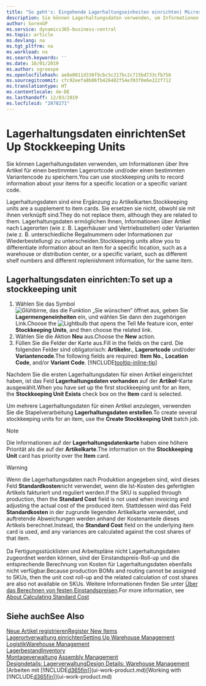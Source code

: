 ```yaml
---
title: "So geht's: Eingehende Lagerhaltungseinheiten einrichten| Microsoft Docs"
description: Sie können Lagerhaltungsdaten verwenden, um Informationen über Ihre Artikel für einen bestimmten Lagerortcode und/oder einen bestimmten Variantencode zu speichern.
author: SorenGP
ms.service: dynamics365-business-central
ms.topic: article
ms.devlang: na
ms.tgt_pltfrm: na
ms.workload: na
ms.search.keywords: ''
ms.date: 10/01/2019
ms.author: sgroespe
ms.openlocfilehash: ae8e8011d336f9cbc5c217bc2c715bd733cfb756
ms.sourcegitcommit: cfc92eefa8b06fb426482f54e393f0e6e222f712
ms.translationtype: HT
ms.contentlocale: de-DE
ms.lasthandoff: 12/03/2019
ms.locfileid: "2878271"
---
```

# <a name="set-up-stockkeeping-units"></a><span data-ttu-id="efdf6-103">Lagerhaltungsdaten einrichten</span><span class="sxs-lookup"><span data-stu-id="efdf6-103">Set Up Stockkeeping Units</span></span>
<span data-ttu-id="efdf6-104">Sie können Lagerhaltungsdaten verwenden, um Informationen über Ihre Artikel für einen bestimmten Lagerortcode und/oder einen bestimmten Variantencode zu speichern.</span><span class="sxs-lookup"><span data-stu-id="efdf6-104">You can use stockkeeping units to record information about your items for a specific location or a specific variant code.</span></span>  

 <span data-ttu-id="efdf6-105">Lagerhaltungsdaten sind eine Ergänzung zu Artikelkarten.</span><span class="sxs-lookup"><span data-stu-id="efdf6-105">Stockkeeping units are a supplement to item cards.</span></span> <span data-ttu-id="efdf6-106">Sie ersetzen sie nicht, obwohl sie mit ihnen verknüpft sind.</span><span class="sxs-lookup"><span data-stu-id="efdf6-106">They do not replace them, although they are related to them.</span></span> <span data-ttu-id="efdf6-107">Lagerhaltungsdaten ermöglichen Ihnen, Informationen über Artikel nach Lagerorten (wie z. B. Lagerhäuser und Vertriebsstellen) oder Varianten (wie z. B. unterschiedliche Regalnummern oder Informationen zur Wiederbestellung) zu unterscheiden.</span><span class="sxs-lookup"><span data-stu-id="efdf6-107">Stockkeeping units allow you to differentiate information about an item for a specific location, such as a warehouse or distribution center, or a specific variant, such as different shelf numbers and different replenishment information, for the same item.</span></span>  

## <a name="to-set-up-a-stockkeeping-unit"></a><span data-ttu-id="efdf6-108">Lagerhaltungsdaten einrichten:</span><span class="sxs-lookup"><span data-stu-id="efdf6-108">To set up a stockkeeping unit</span></span>  

1.  <span data-ttu-id="efdf6-109">Wählen Sie das Symbol ![Glühbirne, das die Funktion „Sie wünschen“ öffnet](media/ui-search/search_small.png "Was möchten Sie tun?") aus, geben Sie **Lagermengeneinheiten** ein, und wählen Sie dann den zugehörigen Link.</span><span class="sxs-lookup"><span data-stu-id="efdf6-109">Choose the ![Lightbulb that opens the Tell Me feature](media/ui-search/search_small.png "Tell me what you want to do") icon, enter **Stockkeeping Units**, and then choose the related link.</span></span>  
2.  <span data-ttu-id="efdf6-110">Wählen Sie die Aktion **Neu** aus.</span><span class="sxs-lookup"><span data-stu-id="efdf6-110">Choose the **New** action.</span></span>  
3.  <span data-ttu-id="efdf6-111">Füllen Sie die Felder der Karte aus.</span><span class="sxs-lookup"><span data-stu-id="efdf6-111">Fill in the fields on the card.</span></span> <span data-ttu-id="efdf6-112">Die folgenden Felder sind obligatorisch: **Artikelnr.**, **Lagerortcode** und/oder **Variantencode**.</span><span class="sxs-lookup"><span data-stu-id="efdf6-112">The following fields are required: **Item No.**, **Location Code**, and/or **Variant Code**.</span></span> [!INCLUDE[tooltip-inline-tip](includes/tooltip-inline-tip_md.md)]  

<span data-ttu-id="efdf6-113">Nachdem Sie die ersten Lagerhaltungsdaten für einen Artikel eingerichtet haben, ist das Feld **Lagerhaltungsdaten vorhanden** auf der **Artikel**-Karte ausgewählt.</span><span class="sxs-lookup"><span data-stu-id="efdf6-113">When you have set up the first stockkeeping unit for an item, the **Stockkeeping Unit Exists** check box on the **Item** card is selected.</span></span>  

<span data-ttu-id="efdf6-114">Um mehrere Lagerhaltungsdaten für einen Artikel anzulegen, verwenden Sie die Stapelverarbeitung **Lagerhaltungsdaten erstellen**.</span><span class="sxs-lookup"><span data-stu-id="efdf6-114">To create several stockkeeping units for an item, use the **Create Stockkeeping Unit** batch job.</span></span>  

> [!NOTE]  
>  <span data-ttu-id="efdf6-115">Die Informationen auf der **Lagerhaltungsdatenkarte** haben eine höhere Priorität als die auf der **Artikelkarte**.</span><span class="sxs-lookup"><span data-stu-id="efdf6-115">The information on the **Stockkeeping Unit** card has priority over the **Item** card.</span></span>

> [!Warning]
> <span data-ttu-id="efdf6-116">Wenn die Lagerhaltungsdaten nach Produktion angegeben sind, wird dieses Feld **Standardkosten**nicht verwendet, wenn die Ist-Kosten des gefertigten Artikels fakturiert und reguliert werden.</span><span class="sxs-lookup"><span data-stu-id="efdf6-116">If the SKU is supplied through production, then the **Standard Cost** field is not used when invoicing and adjusting the actual cost of the produced item.</span></span> <span data-ttu-id="efdf6-117">Stattdessen wird das Feld **Standardkosten** in der zugrunde liegenden Artikelkarte verwendet, und auftretende Abweichungen werden anhand der Kostenanteile dieses Artikels berechnet.</span><span class="sxs-lookup"><span data-stu-id="efdf6-117">Instead, the **Standard Cost** field on the underlying item card is used, and any variances are calculated against the cost shares of that item.</span></span><br /><br />
> <span data-ttu-id="efdf6-118">Da Fertigungsstücklisten und Arbeitspläne nicht Lagerhaltungsdaten zugeordnet werden können, sind der Einstandspreis-Roll-up und die entsprechende Berechnung von Kosten für Lagerhaltungsdaten ebenfalls nicht verfügbar.</span><span class="sxs-lookup"><span data-stu-id="efdf6-118">Because production BOMs and routing cannot be assigned to SKUs, then the unit cost roll-up and the related calculation of cost shares are also not available on SKUs.</span></span> <span data-ttu-id="efdf6-119">Weitere Informationen finden Sie unter [Über das Berechnen von festen Einstandspreisen](finance-about-calculating-standard-cost.md).</span><span class="sxs-lookup"><span data-stu-id="efdf6-119">For more information, see [About Calculating Standard Cost](finance-about-calculating-standard-cost.md)</span></span>

## <a name="see-also"></a><span data-ttu-id="efdf6-120">Siehe auch</span><span class="sxs-lookup"><span data-stu-id="efdf6-120">See Also</span></span>  
[<span data-ttu-id="efdf6-121">Neue Artikel registrieren</span><span class="sxs-lookup"><span data-stu-id="efdf6-121">Register New Items</span></span>](inventory-how-register-new-items.md)  
[<span data-ttu-id="efdf6-122">Lagerortverwaltung einrichten</span><span class="sxs-lookup"><span data-stu-id="efdf6-122">Setting Up Warehouse Management</span></span>](warehouse-setup-warehouse.md)  
[<span data-ttu-id="efdf6-123">Logistik</span><span class="sxs-lookup"><span data-stu-id="efdf6-123">Warehouse Management</span></span>](warehouse-manage-warehouse.md)  
[<span data-ttu-id="efdf6-124">Lagerbestand</span><span class="sxs-lookup"><span data-stu-id="efdf6-124">Inventory</span></span>](inventory-manage-inventory.md)  
<span data-ttu-id="efdf6-125">[Montageverwaltung](assembly-assemble-items.md)  </span><span class="sxs-lookup"><span data-stu-id="efdf6-125">[Assembly Management](assembly-assemble-items.md)  </span></span>  
[<span data-ttu-id="efdf6-126">Designdetails: Lagerverwaltung</span><span class="sxs-lookup"><span data-stu-id="efdf6-126">Design Details: Warehouse Management</span></span>](design-details-warehouse-management.md)  
<span data-ttu-id="efdf6-127">[Arbeiten mit [!INCLUDE[d365fin](includes/d365fin_md.md)]](ui-work-product.md)</span><span class="sxs-lookup"><span data-stu-id="efdf6-127">[Working with [!INCLUDE[d365fin](includes/d365fin_md.md)]](ui-work-product.md)</span></span>  

